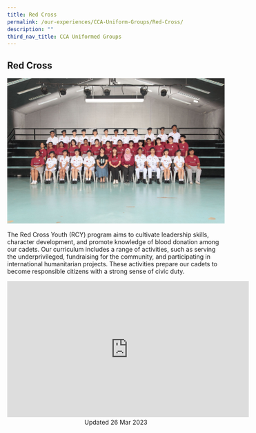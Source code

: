 ```yaml
---
title: Red Cross
permalink: /our-experiences/CCA-Uniform-Groups/Red-Cross/
description: ""
third_nav_title: CCA Uniformed Groups
---
```

## Red Cross 

![](/images/JS-Red%20Cross%20Youth.jpg)

The Red Cross Youth (RCY) program aims to cultivate leadership skills, character development, and promote knowledge of blood donation among our cadets. Our curriculum includes a range of activities, such as serving the underprivileged, fundraising for the community, and participating in international humanitarian projects. These activities prepare our cadets to become responsible citizens with a strong sense of civic duty.

<iframe width="560" height="315" src="https://www.youtube.com/embed/q0S3ExUfhLM" title="YouTube video player" frameborder="0" allow="accelerometer; autoplay; clipboard-write; encrypted-media; gyroscope; picture-in-picture; web-share" allowfullscreen=""></iframe>

<center> Updated 26 Mar 2023 </center>